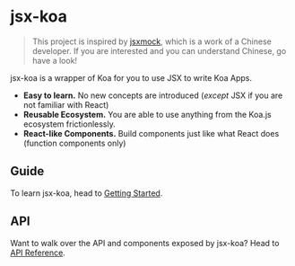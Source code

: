 # jsx-koa

> This project is inspired by [jsxmock](https://github.com/ivan-94/jsxmock), which is a work of a Chinese developer. If you are interested and you can understand Chinese, go have a look!

jsx-koa is a wrapper of Koa for you to use JSX to write Koa Apps.

- **Easy to learn.** No new concepts are introduced (_except_ JSX if you are not familiar with React)
- **Reusable Ecosystem.** You are able to use anything from the Koa.js ecosystem frictionlessly.
- **React-like Components.** Build components just like what React does (function components only)

## Guide

To learn jsx-koa, head to [Getting Started](getting-started).

## API

Want to walk over the API and components exposed by jsx-koa? Head to [API Reference](api).
